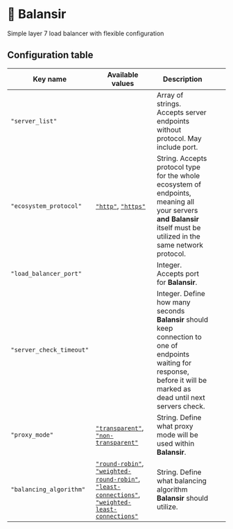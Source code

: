 # 💢 Balansir

Simple layer 7 load balancer with flexible configuration

## Configuration table

| Key name                 | Available values                                                                                         | Description                                                                                                                                                           |   |   |
|--------------------------|----------------------------------------------------------------------------------------------------------|-----------------------------------------------------------------------------------------------------------------------------------------------------------------------|---|---|
| `"server_list"`          |                                                                                                          | Array of strings. Accepts server endpoints without protocol. May include port.                                                                                        |   |   |
| `"ecosystem_protocol"`   | [`"http"`], [`"https"`]                                                                                      | String. Accepts protocol type for the whole ecosystem of endpoints, meaning all your servers **and** **Balansir** itself must be utilized in the same network protocol.   |   |   |
| `"load_balancer_port"`   |                                                                                                          | Integer. Accepts port for **Balansir**.                                                                                                                                   |   |   |
| `"server_check_timeout"` |                                                                                                          | Integer. Define how many seconds **Balansir** should keep connection to one of endpoints waiting for response, before it will be marked as dead until next servers check. |   |   |
| `"proxy_mode"`           | [`"transparent"`], [`"non-transparent"`]                                                                 | String. Define what proxy mode will be used within **Balansir**.                                                                                                          |   |   |
| `"balancing_algorithm"`  | [`"round-robin"`], [`"weighted-round-robin"`], [`"least-connections"`], [`"weighted-least-connections"`] | String. Define what balancing algorithm **Balansir** should utilize.                                                                                                      |   |   |

[`"http"`]: #
[`"https"`]: #
[`"transparent"`]: #
[`"non-transparent"`]: #
[`"round-robin"`]: #
[`"weighted-round-robin"`]: #
[`"least-connections"`]: #
[`"weighted-least-connections"`]: #
